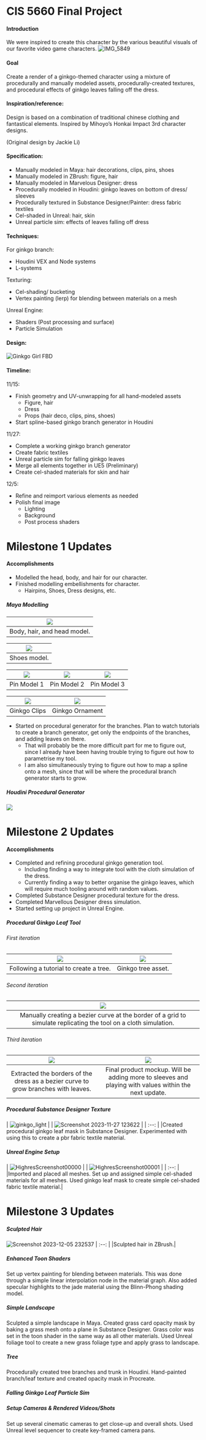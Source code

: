# CIS 5660 Final Project

#### Introduction
We were inspired to create this character by the various beautiful visuals of our favorite video game characters. 
![IMG_5849](https://github.com/RachelDLin/final-project/assets/43388455/1329f7fc-01cc-4560-a306-4cd1ce50a302)

#### Goal
Create a render of a ginkgo-themed character using a mixture of procedurally and manually modeled assets, procedurally-created textures, and procedural effects of ginkgo leaves falling off the dress. 

#### Inspiration/reference:
Design is based on a combination of traditional chinese clothing and fantastical elements. Inspired by Mihoyo’s Honkai Impact 3rd character designs.

(Original design by Jackie Li)

#### Specification:
- Manually modeled in Maya: hair decorations, clips, pins, shoes
- Manually modeled in ZBrush: figure, hair
- Manually modeled in Marvelous Designer: dress
- Procedurally modeled in Houdini: ginkgo leaves on bottom of dress/ sleeves
- Procedurally textured in Substance Designer/Painter: dress fabric textiles
- Cel-shaded in Unreal: hair, skin
- Unreal particle sim: effects of leaves falling off dress

#### Techniques:
For ginkgo branch: 
- Houdini VEX and Node systems
- L-systems

Texturing: 
- Cel-shading/ bucketing
- Vertex painting (lerp) for blending between materials on a mesh

Unreal Engine:
- Shaders (Post processing and surface)
- Particle Simulation

#### Design:
![Ginkgo Girl FBD](https://github.com/RachelDLin/final-project/assets/43388455/60302a12-ee4e-4e20-bca9-d269eab3cab5)

#### Timeline:
11/15: 
- Finish geometry and UV-unwrapping for all hand-modeled assets
  - Figure, hair
  - Dress
  - Props (hair deco, clips, pins, shoes)
- Start spline-based ginkgo branch generator in Houdini

11/27: 
- Complete a working ginkgo branch generator
- Create fabric textiles
- Unreal particle sim for falling ginkgo leaves
- Merge all elements together in UE5 (Preliminary)
- Create cel-shaded materials for skin and hair

12/5: 
- Refine and reimport various elements as needed
- Polish final image
  - Lighting
  - Background
  - Post process shaders

# Milestone 1 Updates

#### Accomplishments
- Modelled the head, body, and hair for our character.
- Finished modelling embellishments for character.
  - Hairpins, Shoes, Dress designs, etc.

 ##### Maya Modelling
 
| ![](Pictures/bodyHeadHairModelRAW.png) |
|:--:|
|Body, hair, and head model.|

| ![](Pictures/shoesRAW.png) |
|:--:|
|Shoes model.|

| ![](Pictures/ginkgoHairPin2RAW.png) | ![](Pictures/ginkgoHairPinRAW.png) | ![](Pictures/extraGinkgoAssetsRAW.png) |
|:--:|:--:|:--:|
|Pin Model 1|Pin Model 2|Pin Model 3|

| ![](Pictures/ginkgoClipsRAW.png) | ![](Pictures/ginkgoOrnamentRAW.png) |
|:--:|:--:|
|Ginkgo Clips|Ginkgo Ornament|

- Started on procedural generator for the branches. Plan to watch tutorials to create a branch generator, get only the endpoints of the branches, and adding leaves on there.
  - That will probably be the more difficult part for me to figure out, since I already have been having trouble trying to figure out how to parametrise my tool.
  - I am also simultaneously trying to figure out how to map a spline onto a mesh, since that will be where the procedural branch generator starts to grow.

##### Houdini Procedural Generator
![](Pictures/milestone1WIPHoudiniNode.png)

# Milestone 2 Updates

#### Accomplishments
- Completed and refining procedural ginkgo generation tool.
  - Including finding a way to integrate tool with the cloth simulation of the dress.
  - Currently finding a way to better organise the ginkgo leaves, which will require much tooling around with random values.
- Completed Substance Designer procedural texture for the dress.
- Completed Marvellous Designer dress simulation.
- Started setting up project in Unreal Engine.

##### Procedural Ginkgo Leaf Tool

###### First iteration

| ![](Pictures/ginkgoTreeProgressShot.png) | ![](Pictures/ginkgoTree.png) |
| :--: | :--: |
|Following a tutorial to create a tree.|Ginkgo tree asset.|

###### Second iteration

| ![](Pictures/ginkgoTool_withNodeTreeUpdate.png) |
| :--: |
|Manually creating a bezier curve at the border of a grid to simulate replicating the tool on a cloth simulation.|

###### Third iteration
| ![](Pictures/ginkgoGirlDress.png) | ![](Pictures/dressWithGinkgoLeaves.png) |
| :--: | :--: |
|Extracted the borders of the dress as a bezier curve to grow branches with leaves.|Final product mockup. Will be adding more to sleeves and playing with values within the next update.|

##### Procedural Substance Designer Texture
| ![ginkgo_light](https://github.com/RachelDLin/final-project/assets/43388455/25aaecc6-6a82-4366-b5a7-b40f7c7a7fb1) | 
| ![Screenshot 2023-11-27 123622](https://github.com/RachelDLin/final-project/assets/43388455/0697be8a-bbcc-4e78-b1bd-4121164dccec) |
| :--: |
|Created procedural ginkgo leaf mask in Substance Designer. Experimented with using this to create a pbr fabric textile material. 

##### Unreal Engine Setup
| ![HighresScreenshot00000](https://github.com/RachelDLin/final-project/assets/43388455/effbc804-5491-4560-8f06-1477c3ec018f) |
| ![HighresScreenshot00001](https://github.com/RachelDLin/final-project/assets/43388455/537af3f3-743e-4112-9905-55c0e05816bc) |
| :--: |
|Imported and placed all meshes. Set up and assigned simple cel-shaded materials for all meshes. Used ginkgo leaf mask to create simple cel-shaded fabric textile material.|

# Milestone 3 Updates

##### Sculpted Hair
![Screenshot 2023-12-05 232537](https://github.com/RachelDLin/final-project/assets/43388455/e691af2e-0855-41a6-a378-29b08d7351ef)
| :--: |
|Sculpted hair in ZBrush.|

##### Enhanced Toon Shaders

Set up vertex painting for blending between materials. This was done through a simple linear interpolation node in the material graph. Also added specular highlights to the jade material using the Blinn-Phong shading model. 

##### Simple Landscape

Sculpted a simple landscape in Maya. Created grass card opacity mask by baking a grass mesh onto a plane in Substance Designer. Grass color was set in the toon shader in the same way as all other materials. Used Unreal foliage tool to create a new grass foliage type and apply grass to landscape.

##### Tree

Procedurally created tree branches and trunk in Houdini. Hand-painted branch/leaf texture and created opacity mask in Procreate. 

##### Falling Ginkgo Leaf Particle Sim



##### Setup Cameras & Rendered Videos/Shots

Set up several cinematic cameras to get close-up and overall shots. Used Unreal level sequencer to create key-framed camera pans.


